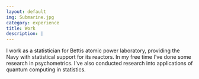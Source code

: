 ```yaml
---
layout: default
img: Submarine.jpg
category: experience
title: Work
description: |
---
```

I work as a statistician for Bettis atomic power laboratory, providing the Navy with statistical support for its reactors. In my free time I've done some research in psychometrics. I've also conducted research into applications of quantum computing in statistics.